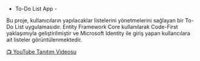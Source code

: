  - To-Do List App -

Bu proje, kullanıcıların yapılacaklar listelerini yönetmelerini sağlayan bir To-Do List uygulamasıdır. Entity Framework Core kullanılarak Code-First yaklaşımıyla geliştirilmiştir ve Microsoft Identity ile giriş yapan kullancılara ait listeler görüntülenmektedir.


[📺 YouTube Tanıtım Videosu](https://youtu.be/w_ePXq7TMrI?si=bcKl-pI-6W_GtqGE)

